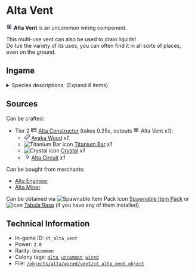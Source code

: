 # Alta Vent

<img src="https://raw.githubusercontent.com/Ceterai/Enternia/main/objects/alta/wired/vent/icon.png" alt="Alta Vent icon" loading="lazy" height="16px" width="auto" /> **Alta Vent** is an uncommon wiring component.

This multi-use vent can also be used to drain liquids!  
Do tue the variety of its uses, you can often find it in all sorts of places, even on the ground.

## Ingame

<details markdown="1"><summary>Species descriptions: (Expand 8 items)</summary>

- Alta: A vent. Great for circulation of gasses and liquids. A must-have, especially in the underground levels.
- Apex: This is designed to ventilate the air, and also drain water away.
- Avian: This will drain away water, good for keeping my feathers dry!
- Floran: Drainsss take away water.
- Glitch: Impressed. This drains away water with ease.
- Human: This'll drain that water away fast!
- Hylotl: A useful device for draining water away. For those who like that.
- Novakid: This'll get rid of that pesky water!

</details>

## Sources

Can be crafted:

- Tier 2 ![ ](https://raw.githubusercontent.com/Ceterai/Enternia/main/objects/alta/crafting/constructor/icon2.png) [Alta Constructor](https://ceterai.github.io/MyEnternia/Wiki/AltaConstructor) (takes 0.25s, outputs <img src="https://raw.githubusercontent.com/Ceterai/Enternia/main/objects/alta/wired/vent/icon.png" alt="Alta Vent icon" loading="lazy" height="16px" width="auto" /> Alta Vent x*1*):
  - <img src="https://raw.githubusercontent.com/Ceterai/Enternia/main/items/generic/crafting/ct_ayaka_wood.png" alt="Ayaka Wood icon" loading="lazy" height="16px" width="auto" /> [Ayaka Wood](https://ceterai.github.io/MyEnternia/Wiki/AyakaWood) x*1*
  - <img src="https://starbounder.org/mediawiki/images/9/94/Titanium_Bar.png" alt="Titanium Bar icon" loading="lazy" height="13px" width="14px" /> [Titanium Bar](https://starbounder.org/Titanium_Bar) x*1*
  - <img src="https://starbounder.org/mediawiki/images/3/31/Crystal.png" alt="Crystal icon" loading="lazy" height="16px" width="12px" /> [Crystal](https://starbounder.org/Crystal) x*1*
  - <img src="https://raw.githubusercontent.com/Ceterai/Enternia/main/objects/alta/wired/circuit/icon.png" alt="Alta Circuit icon" loading="lazy" height="16px" width="auto" /> [Alta Circuit](https://ceterai.github.io/MyEnternia/Wiki/AltaCircuit) x*1*

Can be bought from merchants:

- [Alta Engineer](https://ceterai.github.io/MyEnternia/Wiki/AltaEngineer)
- [Alta Miner](https://ceterai.github.io/MyEnternia/Wiki/AltaMiner)

Can be obtained via <img src="https://raw.githubusercontent.com/Silverfeelin/Starbound-SpawnableItemPack/master/interface/sip/iconSmall.png" alt="Spawnable Item Pack icon" width="18" height="14"/> [Spawnable Item Pack](https://steamcommunity.com/sharedfiles/filedetails/?id=733665104) or <img src="https://steamuserimages-a.akamaihd.net/ugc/263843960696222713/3EC9A7C005541F7D577EBCB8C5736B4EFC9973D6/" alt="icon" width="8" height="12"/> [Tabula Rasa](https://community.playstarbound.com/resources/the-tabula-rasa.3222/) (if you have any of them installed).

## Technical Information

- In-game ID: `ct_alta_vent`
- Power: `2.0`
- Rarity: `Uncommon`
- Colony tags: [`alta`](https://ceterai.github.io/MyEnternia/Wiki/Tags/Alta), [`uncommon`](https://ceterai.github.io/MyEnternia/Wiki/Tags/Uncommon), [`wired`](https://ceterai.github.io/MyEnternia/Wiki/Tags/Wired)
- File: [`/objects/alta/wired/vent/ct_alta_vent.object`](https://github.com/Ceterai/Enternia/blob/main/objects/alta/wired/vent/ct_alta_vent.object)

